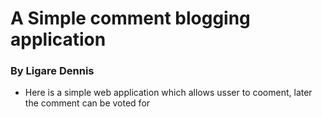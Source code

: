 # A Simple comment blogging application
### By Ligare Dennis
- Here is a simple web application which allows usser to cooment, later the  comment can be voted for 

